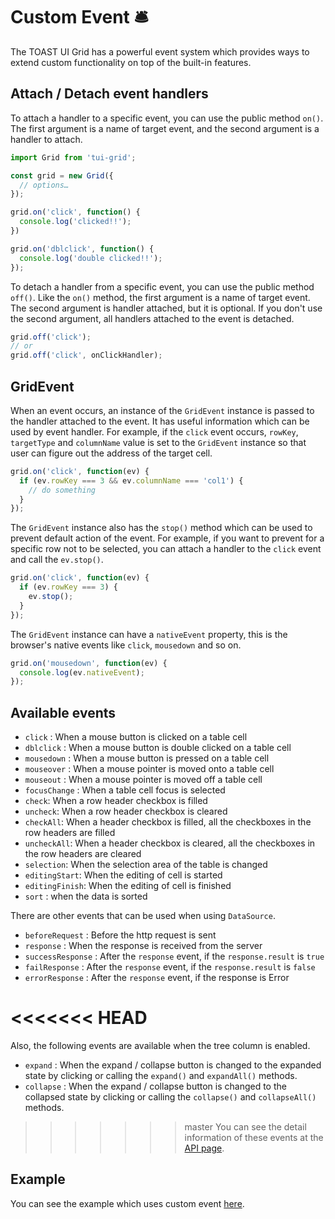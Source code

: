 # Custom Event 🛎

The TOAST UI Grid has a powerful event system which provides ways to extend custom functionality on top of the built-in features. 

## Attach / Detach event handlers

To attach a handler to a specific event, you can use the public method `on()`. The first argument is a name of target event, and the second argument is a handler to attach. 

```javascript
import Grid from 'tui-grid';

const grid = new Grid({
  // options…
});

grid.on('click', function() {
  console.log('clicked!!');
})

grid.on('dblclick', function() {
  console.log('double clicked!!');
});
```

To detach a handler from a specific event, you can use the public method `off()`. Like the `on()` method, the first argument is a name of target event. The second argument is handler attached, but it is optional. If you don't use the second argument, all handlers attached to the event is detached.

```javascript
grid.off('click');
// or
grid.off('click', onClickHandler);
```

## GridEvent
When an event occurs, an instance of the `GridEvent` instance is passed to the handler attached to the event. It has useful information which can be used by event handler. For example, if the `click` event occurs, `rowKey`, `targetType` and `columnName` value is set to the `GridEvent` instance so that user can figure out the address of the target cell.

```javascript
grid.on('click', function(ev) {
  if (ev.rowKey === 3 && ev.columnName === 'col1') {
    // do something
  }
});
```

The `GridEvent` instance also has the `stop()` method which can be used to prevent default action of the event. For example, if you want to prevent for a specific row not to be selected, you can attach a handler to the `click` event and call the `ev.stop()`.

```javascript
grid.on('click', function(ev) {
  if (ev.rowKey === 3) {
    ev.stop();  
  }
});
```

The `GridEvent` instance can have a `nativeEvent` property, this is the browser's native events like `click`, `mousedown` and so on.

```javascript
grid.on('mousedown', function(ev) {
  console.log(ev.nativeEvent);
});
```

## Available events

- `click` : When a mouse button is clicked on a table cell
- `dblclick` : When a mouse button is double clicked on a table cell
- `mousedown` :  When a mouse button is pressed on a table cell
- `mouseover` : When a mouse pointer is moved onto a table cell
- `mouseout` : When a mouse pointer is moved off a table cell
- `focusChange` : When a table cell focus is selected
- `check`: When a row header checkbox is filled
- `uncheck`: When a row header checkbox is cleared
- `checkAll`: When a header checkbox is filled, all the checkboxes in the row headers are filled
- `uncheckAll`: When a header checkbox is cleared, all the checkboxes in the row headers are cleared
- `selection`: When the selection area of the table is changed
- `editingStart`: When the editing of cell is started
- `editingFinish`: When the editing of cell is finished
- `sort` : when the data is sorted

There are other events that can be used when using `DataSource`.

- `beforeRequest` : Before the http request is sent
- `response` : When the response is received from the server
- `successResponse` : After the `response` event, if the `response.result` is `true`
- `failResponse` : After the `response` event, if the `response.result` is `false`
- `errorResponse` : After the `response` event, if the response is Error

<<<<<<< HEAD
=======
Also, the following events are available when the tree column is enabled.

- `expand` : When the expand / collapse button is changed to the expanded state by clicking or calling the `expand()` and `expandAll()` methods.
- `collapse` : When the expand / collapse button is changed to the collapsed state by clicking or calling the `collapse()` and `collapseAll()` methods.


>>>>>>> master
You can see the detail information of these events at the [API page](https://nhn.github.io/tui.grid/latest/Grid#event-beforeRequest).

## Example

You can see the example which uses custom event [here](https://nhn.github.io/tui.grid/latest/tutorial-example15-custom-event).
